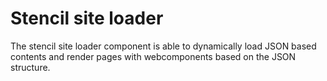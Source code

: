 # Stencil site loader

The stencil site loader component is able to dynamically load JSON based contents and render pages with webcomponents based on the JSON structure.

